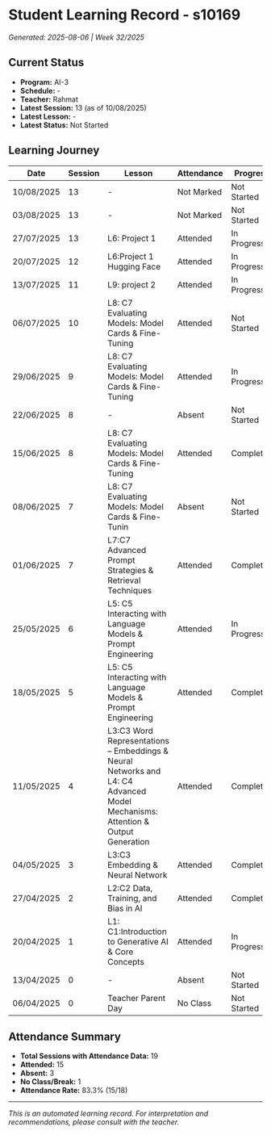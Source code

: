 # Student Learning Record - s10169
*Generated: 2025-08-06 | Week 32/2025*

## Current Status
- **Program:** AI-3
- **Schedule:**  -
- **Teacher:** Rahmat
- **Latest Session:** 13 (as of 10/08/2025)
- **Latest Lesson:** -
- **Latest Status:** Not Started

## Learning Journey
| Date | Session | Lesson | Attendance | Progress |
|------|---------|--------|------------|----------|
| 10/08/2025 | 13 | - | Not Marked | Not Started |
| 03/08/2025 | 13 | - | Not Marked | Not Started |
| 27/07/2025 | 13 | L6: Project 1 | Attended | In Progress |
| 20/07/2025 | 12 | L6:Project 1 Hugging Face | Attended | In Progress |
| 13/07/2025 | 11 | L9: project 2 | Attended | In Progress |
| 06/07/2025 | 10 | L8: C7 Evaluating Models: Model Cards & Fine-Tuning | Attended | Not Started |
| 29/06/2025 | 9 | L8: C7 Evaluating Models: Model Cards & Fine-Tuning | Attended | In Progress |
| 22/06/2025 | 8 | - | Absent | Not Started |
| 15/06/2025 | 8 | L8: C7 Evaluating Models: Model Cards & Fine-Tuning | Attended | Completed |
| 08/06/2025 | 7 | L8: C7 Evaluating Models: Model Cards & Fine-Tunin | Absent | Not Started |
| 01/06/2025 | 7 | L7:C7 Advanced Prompt Strategies & Retrieval Techniques | Attended | Completed |
| 25/05/2025 | 6 | L5: C5 Interacting with Language Models & Prompt Engineering | Attended | In Progress |
| 18/05/2025 | 5 | L5: C5 Interacting with Language Models & Prompt Engineering | Attended | Completed |
| 11/05/2025 | 4 | L3:C3 Word Representations – Embeddings & Neural Networks and L4: C4 Advanced Model Mechanisms: Attention & Output Generation | Attended | Completed |
| 04/05/2025 | 3 | L3:C3 Embedding & Neural Network | Attended | Completed |
| 27/04/2025 | 2 | L2:C2 Data, Training, and Bias in AI | Attended | Completed |
| 20/04/2025 | 1 | L1: C1:Introduction to Generative AI & Core Concepts | Attended | In Progress |
| 13/04/2025 | 0 | - | Absent | Not Started |
| 06/04/2025 | 0 | Teacher Parent Day | No Class | Not Started |

## Attendance Summary
- **Total Sessions with Attendance Data:** 19
- **Attended:** 15
- **Absent:** 3
- **No Class/Break:** 1
- **Attendance Rate:** 83.3% (15/18)

---
*This is an automated learning record. For interpretation and recommendations, please consult with the teacher.*